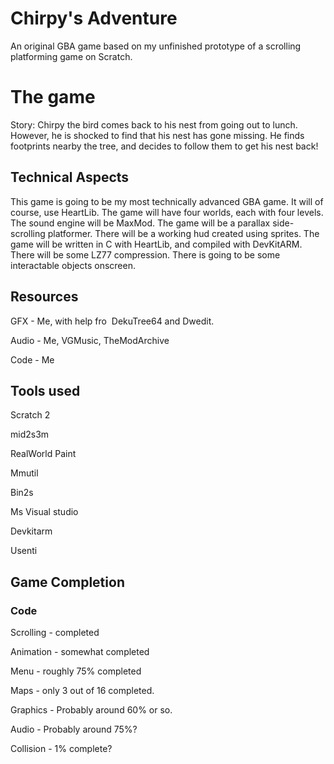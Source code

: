 ﻿# Chirpy's Adventure
An original GBA game based on my unfinished prototype of a scrolling platforming game on Scratch.

# The game
Story: Chirpy the bird comes back to his nest from going out to lunch. However, he is shocked to find that his nest has gone missing. He finds footprints nearby the tree, and decides to follow them to get his nest back!

## Technical Aspects
This game is going to be my most technically advanced GBA game. It will of course, use HeartLib. The game will have four worlds, each with four levels. The sound engine will be MaxMod. The game will be a parallax side-scrolling platformer. There will be a working hud created using sprites. The game will be written in C with HeartLib, and compiled with DevKitARM. There will be some LZ77 compression. There is going to be some interactable objects onscreen.

## Resources
GFX - Me, with help fro  DekuTree64 and Dwedit.

Audio - Me, VGMusic, TheModArchive

Code - Me

## Tools used
Scratch 2

mid2s3m

RealWorld Paint

Mmutil

Bin2s

Ms Visual studio

Devkitarm

Usenti


## Game Completion
### Code
Scrolling - completed

Animation - somewhat completed

Menu - roughly 75% completed

Maps - only 3 out of 16 completed.

Graphics - Probably around 60% or so.

Audio - Probably around 75%?

Collision - 1% complete?
